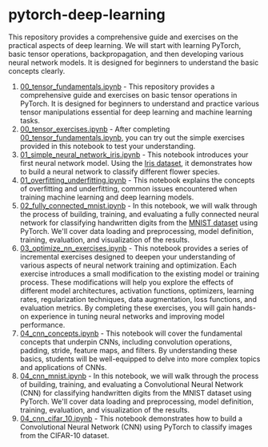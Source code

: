 # pytorch-deep-learning
This repository provides a comprehensive guide and exercises on the practical aspects of deep learning. We will start with learning PyTorch, basic tensor operations, backpropagation, and then developing various neural network models. It is designed for beginners to understand the basic concepts clearly.


1. [00_tensor_fundamentals.ipynb](./00_tensor_fundamentals.ipynb) - This repository provides a comprehensive guide and exercises on basic tensor operations in PyTorch. It is designed for beginners to understand and practice various tensor manipulations essential for deep learning and machine learning tasks.
2. [00_tensor_exercises.ipynb](./00_tensor_exercises.ipynb) - After completing [00_tensor_fundamentals.ipynb](./00_tensor_fundamentals.ipynb), you can try out the simple exercises provided in this notebook to test your understanding.
3. [01_simple_neural_network_iris.ipynb](./01_simple_neural_network_iris.ipynb) - This notebook introduces your first neural network model. Using the [Iris dataset](https://archive.ics.uci.edu/ml/datasets/iris), it demonstrates how to build a neural network to classify different flower species.
4. [01_overfitting_underfitting.ipynb](./01_overfitting_underfitting.ipynb) - This notebook explains the concepts of overfitting and underfitting, common issues encountered when training machine learning and deep learning models.
5. [02_fully_connected_mnist.ipynb](./02_fully_connected_mnist.ipynb) - In this notebook, we will walk through the process of building, training, and evaluating a fully connected neural network for classifying handwritten digits from the [MNIST dataset](https://yann.lecun.com/exdb/mnist/) using PyTorch. We'll cover data loading and preprocessing, model definition, training, evaluation, and visualization of the results.
6. [03_optimize_nn_exercises.ipynb](./03_optimize_nn_exercises.ipynb) - This notebook provides a series of incremental exercises designed to deepen your understanding of various aspects of neural network training and optimization. Each exercise introduces a small modification to the existing model or training process. These modifications will help you explore the effects of different model architectures, activation functions, optimizers, learning rates, regularization techniques, data augmentation, loss functions, and evaluation metrics. By completing these exercises, you will gain hands-on experience in tuning neural networks and improving model performance.
7. [04_cnn_concepts.ipynb](./04_cnn_concepts.ipynb) - This notebook will cover the fundamental concepts that underpin CNNs, including convolution operations, padding, stride, feature maps, and filters. By understanding these basics, students will be well-equipped to delve into more complex topics and applications of CNNs.
8. [04_cnn_mnist.ipynb](./04_cnn_mnist.ipynb) - In this notebook, we will walk through the process of building, training, and evaluating a Convolutional Neural Network (CNN) for classifying handwritten digits from the MNIST dataset using PyTorch. We'll cover data loading and preprocessing, model definition, training, evaluation, and visualization of the results.
9. [04_cnn_cifar_10.ipynb](./04_cnn_cifar_10.ipynb) - This notebook demonstrates how to build a Convolutional Neural Network (CNN) using PyTorch to classify images from the CIFAR-10 dataset.
